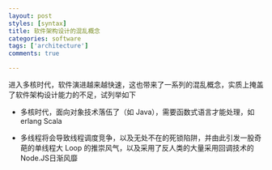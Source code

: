 ```yaml
---
layout: post
styles: [syntax]
title: 软件架构设计的混乱概念
categories: software
tags: ['architecture']
comments: true

---
```


进入多核时代，软件演进越来越快速，这也带来了一系列的混乱概念，实质上掩盖了软件架构设计能力的不足，试列举如下

* 多核时代，面向对象技术落伍了（如 Java），需要函数式语言才能处理，如 erlang Scala

* 多线程将会导致线程调度竞争，以及无处不在的死锁陷阱，并由此引发一股奇葩的单线程大 Loop
  的推崇风气，以及采用了反人类的大量采用回调技术的 Node.JS日渐风靡
